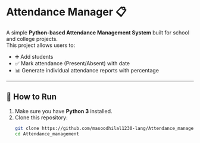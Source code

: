 # Attendance Manager 📋

A simple **Python-based Attendance Management System** built for school and college projects.  
This project allows users to:

- ➕ Add students  
- ✅ Mark attendance (Present/Absent) with date  
- 📊 Generate individual attendance reports with percentage  

---

## 🚀 How to Run
1. Make sure you have **Python 3** installed.  
2. Clone this repository:
   ```bash
   git clone https://github.com/masoodhilal1230-lang/Attendance_management.git
   cd Attendance_management
